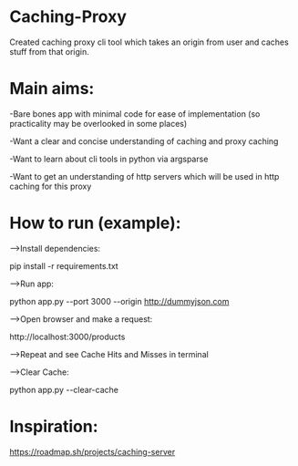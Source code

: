 # Caching-Proxy
 Created caching proxy cli tool which takes an origin from user and caches stuff from that origin.

# Main aims:
-Bare bones app with minimal code for ease of implementation (so practicality may be overlooked in some places)

-Want a clear and concise understanding of caching and proxy caching

-Want to learn about cli tools in python via argsparse

-Want to get an understanding of http servers which will be used in http caching for this proxy

# How to run (example):
-->Install dependencies:

pip install -r requirements.txt

-->Run app:

python app.py --port 3000 --origin http://dummyjson.com

-->Open browser and make a request:

http://localhost:3000/products

-->Repeat and see Cache Hits and Misses in terminal



-->Clear Cache:

python app.py --clear-cache

# Inspiration:
https://roadmap.sh/projects/caching-server

